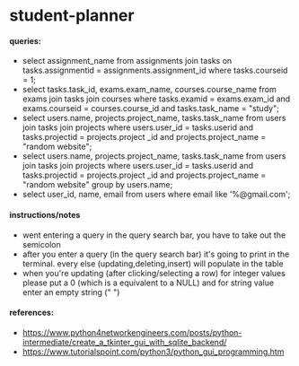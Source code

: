# student-planner


#### queries:
- select assignment_name from assignments join tasks on tasks.assignmentid = assignments.assignment_id where tasks.courseid = 1;
- select tasks.task_id, exams.exam_name, courses.course_name from exams join tasks join courses where tasks.examid = exams.exam_id and exams.courseid = courses.course_id
 and tasks.task_name = "study";
- select users.name, projects.project_name, tasks.task_name from users join tasks join projects where users.user_id = tasks.userid and tasks.projectid = projects.project
_id and projects.project_name = "random website";
- select users.name, projects.project_name, tasks.task_name from users join tasks join projects where users.user_id = tasks.userid and tasks.projectid = projects.project
_id and projects.project_name = "random website" group by users.name;
- select user_id, name, email from users where email like '%@gmail.com';

#### instructions/notes
- went entering a query in the query search bar, you have to take out the semicolon
- after you enter a query (in the query search bar) it's going to print in the terminal. every else (updating,deleting,insert) will populate in the table
- when you're updating (after clicking/selecting a row) for integer values please put a 0 (which is a equivalent to a NULL) and for string value enter an empty string (" ")


#### references:
- https://www.python4networkengineers.com/posts/python-intermediate/create_a_tkinter_gui_with_sqlite_backend/
- https://www.tutorialspoint.com/python3/python_gui_programming.htm
